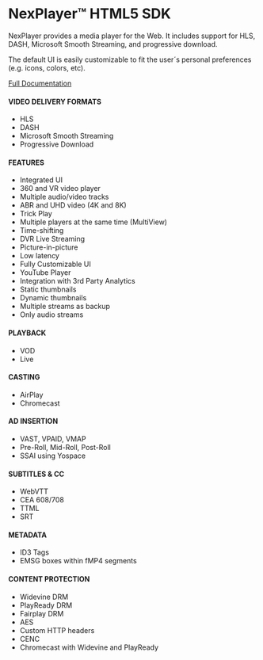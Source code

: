 
# NexPlayer™ HTML5 SDK<!-- {docsify-ignore-all} -->

NexPlayer provides a media player for the Web. It includes support for HLS, DASH, Microsoft Smooth Streaming, and progressive download.

The default UI is easily customizable to fit the user´s personal preferences (e.g. icons, colors, etc).
<div class="listsContainer">
<a href="https://nexplayer.github.io/NexPlayer_HTML5_Documentation/#/" class="hideText"> Full Documentation </a>
<div class="blocks">
<h4 class="titleBlocks">VIDEO DELIVERY FORMATS</h5>
  <ul class="list">  
      <li>HLS </li>      
      <li>DASH </li>      
      <li>Microsoft Smooth Streaming </li>      
      <li>Progressive Download </li>      
  </ul>
</div>
<div class="blocks">
<h4 class="titleBlocks">FEATURES</h5>
  <ul class="list">  
      <li>Integrated UI </li>      
      <li>360 and VR video player </li>      
      <li>Multiple audio/video tracks </li>      
      <li>ABR and UHD video (4K and 8K) </li>
      <li>Trick Play </li>   
      <li>Multiple players at the same time (MultiView) </li>   
      <li>Time-shifting </li>   
      <li>DVR Live Streaming </li>   
      <li>Picture-in-picture </li>   
      <li>Low latency </li>   
      <li>Fully Customizable UI </li>      
      <li>YouTube Player</li>
      <li>Integration with 3rd Party Analytics </li>
      <li>Static thumbnails </li>
      <li>Dynamic thumbnails </li>
      <li>Multiple streams as backup</li>
      <li>Only audio streams</li>
  </ul>
</div>
<div class="blocks">
<h4 class="titleBlocks">PLAYBACK</h5>
  <ul class="list">  
      <li>VOD </li>      
      <li>Live </li>             
  </ul>
</div>
<div class="blocks">
<h4 class="titleBlocks">CASTING</h5>
  <ul class="list">  
      <li>AirPlay </li>      
      <li>Chromecast </li> 
  </ul>
</div>
<div class="blocks">
<h4 class="titleBlocks">AD INSERTION</h5>
  <ul class="list">  
      <li>VAST, VPAID, VMAP </li>      
      <li>Pre-Roll, Mid-Roll, Post-Roll </li>
      <li>SSAI using Yospace </li> 
  </ul>
</div>
<div class="blocks">
<h4 class="titleBlocks">SUBTITLES & CC</h5>
  <ul class="list">  
      <li>WebVTT </li>      
      <li>CEA 608/708 </li> 
      <li>TTML </li> 
      <li>SRT </li> 
  </ul>
</div>
<div class="blocks">
<h4 class="titleBlocks">METADATA</h5>
  <ul class="list">  
      <li>ID3 Tags </li>
      <li>EMSG boxes within fMP4 segments</li>
  </ul>
</div>
<div class="blocks">
<h4 class="titleBlocks">CONTENT PROTECTION</h5>
  <ul class="list">  
      <li>Widevine DRM </li>      
      <li>PlayReady DRM </li>      
      <li>Fairplay DRM </li>      
      <li>AES </li>
      <li>Custom HTTP headers</li>   
      <li>CENC </li> 
      <li>Chromecast with Widevine and PlayReady </li>           
  </ul>
</div>
</div>

